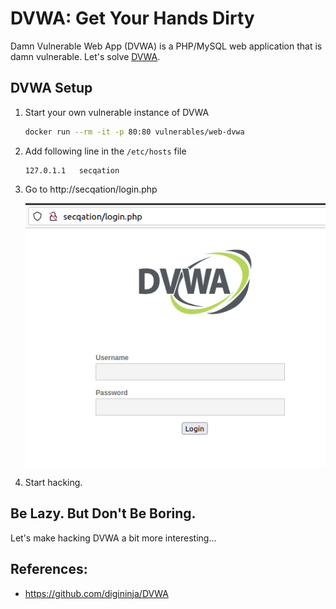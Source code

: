 # DVWA: Get Your Hands Dirty

Damn Vulnerable Web App (DVWA) is a PHP/MySQL web application that is damn vulnerable. Let's solve [DVWA](https://dvwa.co.uk/).

## DVWA Setup

1. Start your own vulnerable instance of DVWA

    ```bash
    docker run --rm -it -p 80:80 vulnerables/web-dvwa
    ```

2. Add following line in the `/etc/hosts` file

    ```
    127.0.1.1	secqation
    ```

3. Go to http://secqation/login.php

    ![DVWA](images/dvwa.png)

4. Start hacking.

## Be Lazy. But Don't Be  Boring.

Let's make hacking DVWA a bit more interesting...



## References:

* https://github.com/digininja/DVWA

